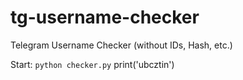 # tg-username-checker
Telegram Username Checker (without IDs, Hash, etc.)

Start:
``python checker.py``
print('ubcztin')